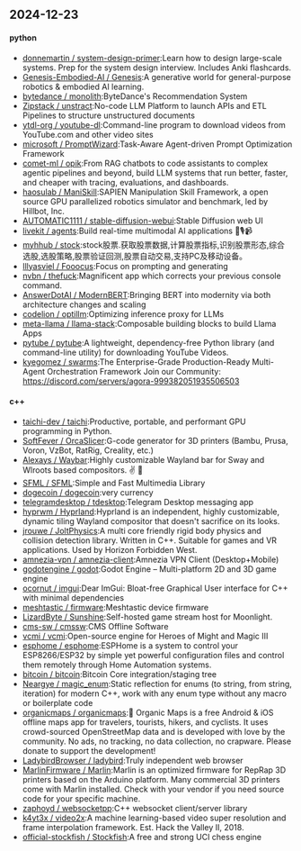 ## 2024-12-23

#### python
* [donnemartin / system-design-primer](https://github.com/donnemartin/system-design-primer):Learn how to design large-scale systems. Prep for the system design interview. Includes Anki flashcards.
* [Genesis-Embodied-AI / Genesis](https://github.com/Genesis-Embodied-AI/Genesis):A generative world for general-purpose robotics & embodied AI learning.
* [bytedance / monolith](https://github.com/bytedance/monolith):ByteDance's Recommendation System
* [Zipstack / unstract](https://github.com/Zipstack/unstract):No-code LLM Platform to launch APIs and ETL Pipelines to structure unstructured documents
* [ytdl-org / youtube-dl](https://github.com/ytdl-org/youtube-dl):Command-line program to download videos from YouTube.com and other video sites
* [microsoft / PromptWizard](https://github.com/microsoft/PromptWizard):Task-Aware Agent-driven Prompt Optimization Framework
* [comet-ml / opik](https://github.com/comet-ml/opik):From RAG chatbots to code assistants to complex agentic pipelines and beyond, build LLM systems that run better, faster, and cheaper with tracing, evaluations, and dashboards.
* [haosulab / ManiSkill](https://github.com/haosulab/ManiSkill):SAPIEN Manipulation Skill Framework, a open source GPU parallelized robotics simulator and benchmark, led by Hillbot, Inc.
* [AUTOMATIC1111 / stable-diffusion-webui](https://github.com/AUTOMATIC1111/stable-diffusion-webui):Stable Diffusion web UI
* [livekit / agents](https://github.com/livekit/agents):Build real-time multimodal AI applications 🤖🎙️📹
* [myhhub / stock](https://github.com/myhhub/stock):stock股票.获取股票数据,计算股票指标,识别股票形态,综合选股,选股策略,股票验证回测,股票自动交易,支持PC及移动设备。
* [lllyasviel / Fooocus](https://github.com/lllyasviel/Fooocus):Focus on prompting and generating
* [nvbn / thefuck](https://github.com/nvbn/thefuck):Magnificent app which corrects your previous console command.
* [AnswerDotAI / ModernBERT](https://github.com/AnswerDotAI/ModernBERT):Bringing BERT into modernity via both architecture changes and scaling
* [codelion / optillm](https://github.com/codelion/optillm):Optimizing inference proxy for LLMs
* [meta-llama / llama-stack](https://github.com/meta-llama/llama-stack):Composable building blocks to build Llama Apps
* [pytube / pytube](https://github.com/pytube/pytube):A lightweight, dependency-free Python library (and command-line utility) for downloading YouTube Videos.
* [kyegomez / swarms](https://github.com/kyegomez/swarms):The Enterprise-Grade Production-Ready Multi-Agent Orchestration Framework Join our Community: https://discord.com/servers/agora-999382051935506503

#### c++
* [taichi-dev / taichi](https://github.com/taichi-dev/taichi):Productive, portable, and performant GPU programming in Python.
* [SoftFever / OrcaSlicer](https://github.com/SoftFever/OrcaSlicer):G-code generator for 3D printers (Bambu, Prusa, Voron, VzBot, RatRig, Creality, etc.)
* [Alexays / Waybar](https://github.com/Alexays/Waybar):Highly customizable Wayland bar for Sway and Wlroots based compositors. ✌️ 🎉
* [SFML / SFML](https://github.com/SFML/SFML):Simple and Fast Multimedia Library
* [dogecoin / dogecoin](https://github.com/dogecoin/dogecoin):very currency
* [telegramdesktop / tdesktop](https://github.com/telegramdesktop/tdesktop):Telegram Desktop messaging app
* [hyprwm / Hyprland](https://github.com/hyprwm/Hyprland):Hyprland is an independent, highly customizable, dynamic tiling Wayland compositor that doesn't sacrifice on its looks.
* [jrouwe / JoltPhysics](https://github.com/jrouwe/JoltPhysics):A multi core friendly rigid body physics and collision detection library. Written in C++. Suitable for games and VR applications. Used by Horizon Forbidden West.
* [amnezia-vpn / amnezia-client](https://github.com/amnezia-vpn/amnezia-client):Amnezia VPN Client (Desktop+Mobile)
* [godotengine / godot](https://github.com/godotengine/godot):Godot Engine – Multi-platform 2D and 3D game engine
* [ocornut / imgui](https://github.com/ocornut/imgui):Dear ImGui: Bloat-free Graphical User interface for C++ with minimal dependencies
* [meshtastic / firmware](https://github.com/meshtastic/firmware):Meshtastic device firmware
* [LizardByte / Sunshine](https://github.com/LizardByte/Sunshine):Self-hosted game stream host for Moonlight.
* [cms-sw / cmssw](https://github.com/cms-sw/cmssw):CMS Offline Software
* [vcmi / vcmi](https://github.com/vcmi/vcmi):Open-source engine for Heroes of Might and Magic III
* [esphome / esphome](https://github.com/esphome/esphome):ESPHome is a system to control your ESP8266/ESP32 by simple yet powerful configuration files and control them remotely through Home Automation systems.
* [bitcoin / bitcoin](https://github.com/bitcoin/bitcoin):Bitcoin Core integration/staging tree
* [Neargye / magic_enum](https://github.com/Neargye/magic_enum):Static reflection for enums (to string, from string, iteration) for modern C++, work with any enum type without any macro or boilerplate code
* [organicmaps / organicmaps](https://github.com/organicmaps/organicmaps):🍃 Organic Maps is a free Android & iOS offline maps app for travelers, tourists, hikers, and cyclists. It uses crowd-sourced OpenStreetMap data and is developed with love by the community. No ads, no tracking, no data collection, no crapware. Please donate to support the development!
* [LadybirdBrowser / ladybird](https://github.com/LadybirdBrowser/ladybird):Truly independent web browser
* [MarlinFirmware / Marlin](https://github.com/MarlinFirmware/Marlin):Marlin is an optimized firmware for RepRap 3D printers based on the Arduino platform. Many commercial 3D printers come with Marlin installed. Check with your vendor if you need source code for your specific machine.
* [zaphoyd / websocketpp](https://github.com/zaphoyd/websocketpp):C++ websocket client/server library
* [k4yt3x / video2x](https://github.com/k4yt3x/video2x):A machine learning-based video super resolution and frame interpolation framework. Est. Hack the Valley II, 2018.
* [official-stockfish / Stockfish](https://github.com/official-stockfish/Stockfish):A free and strong UCI chess engine
